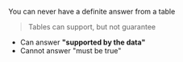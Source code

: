 You can never have a definite answer from a table
> Tables can support, but not guarantee

- Can answer **"supported by the data"**
- Cannot answer "must be true"
